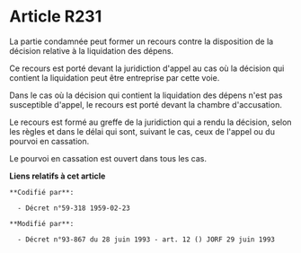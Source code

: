# Article R231

La partie condamnée peut former un recours contre la disposition de la décision relative à la liquidation des dépens.

Ce recours est porté devant la juridiction d'appel au cas où la décision qui contient la liquidation peut être entreprise par
cette voie.

Dans le cas où la décision qui contient la liquidation des dépens n'est pas susceptible d'appel, le recours est porté devant
la chambre d'accusation.

Le recours est formé au greffe de la juridiction qui a rendu la décision, selon les règles et dans le délai qui sont, suivant
le cas, ceux de l'appel ou du pourvoi en cassation.

Le pourvoi en cassation est ouvert dans tous les cas.

**Liens relatifs à cet article**

	**Codifié par**:

	  - Décret n°59-318 1959-02-23

	**Modifié par**:

	  - Décret n°93-867 du 28 juin 1993 - art. 12 () JORF 29 juin 1993
